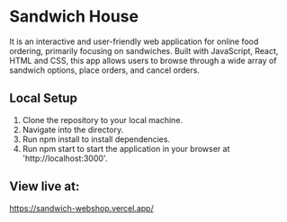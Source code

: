 # Sandwich House

It is an interactive and user-friendly web application for online food ordering, primarily focusing on sandwiches. Built with JavaScript, React, HTML and CSS, this app allows users to browse through a wide array of sandwich options, place orders, and cancel orders.

## Local Setup

1. Clone the repository to your local machine.
2. Navigate into the directory.
3. Run npm install to install dependencies.
4. Run npm start to start the application in your browser at 'http://localhost:3000'.

## View live at:

https://sandwich-webshop.vercel.app/
